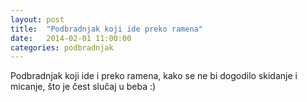 ```yaml
---
layout: post
title:  "Podbradnjak koji ide preko ramena"
date:   2014-02-01 11:00:00
categories: podbradnjak
---
```


Podbradnjak koji ide i preko ramena, kako se ne bi dogodilo skidanje i micanje, što je čest slučaj u beba :)
